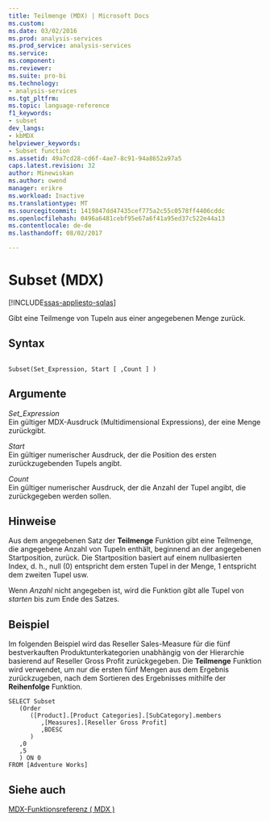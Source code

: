 ```yaml
---
title: Teilmenge (MDX) | Microsoft Docs
ms.custom: 
ms.date: 03/02/2016
ms.prod: analysis-services
ms.prod_service: analysis-services
ms.service: 
ms.component: 
ms.reviewer: 
ms.suite: pro-bi
ms.technology:
- analysis-services
ms.tgt_pltfrm: 
ms.topic: language-reference
f1_keywords:
- subset
dev_langs:
- kbMDX
helpviewer_keywords:
- Subset function
ms.assetid: 49a7cd28-cd6f-4ae7-8c91-94a8652a97a5
caps.latest.revision: 32
author: Minewiskan
ms.author: owend
manager: erikre
ms.workload: Inactive
ms.translationtype: MT
ms.sourcegitcommit: 1419847dd47435cef775a2c55c0578ff4406cddc
ms.openlocfilehash: 0496a6481cebf95e67a6f41a95ed37c522e44a13
ms.contentlocale: de-de
ms.lasthandoff: 08/02/2017

---
```

# <a name="subset-mdx"></a>Subset (MDX)
[!INCLUDE[ssas-appliesto-sqlas](../includes/ssas-appliesto-sqlas.md)]

  Gibt eine Teilmenge von Tupeln aus einer angegebenen Menge zurück.  
  
## <a name="syntax"></a>Syntax  
  
```  
  
Subset(Set_Expression, Start [ ,Count ] )  
```  
  
## <a name="arguments"></a>Argumente  
 *Set_Expression*  
 Ein gültiger MDX-Ausdruck (Multidimensional Expressions), der eine Menge zurückgibt.  
  
 *Start*  
 Ein gültiger numerischer Ausdruck, der die Position des ersten zurückzugebenden Tupels angibt.  
  
 *Count*  
 Ein gültiger numerischer Ausdruck, der die Anzahl der Tupel angibt, die zurückgegeben werden sollen.  
  
## <a name="remarks"></a>Hinweise  
 Aus dem angegebenen Satz der **Teilmenge** Funktion gibt eine Teilmenge, die angegebene Anzahl von Tupeln enthält, beginnend an der angegebenen Startposition, zurück. Die Startposition basiert auf einem nullbasierten Index, d. h., null (0) entspricht dem ersten Tupel in der Menge, 1 entspricht dem zweiten Tupel usw.  
  
 Wenn *Anzahl* nicht angegeben ist, wird die Funktion gibt alle Tupel von *starten* bis zum Ende des Satzes.  
  
## <a name="example"></a>Beispiel  
 Im folgenden Beispiel wird das Reseller Sales-Measure für die fünf bestverkauften Produktunterkategorien unabhängig von der Hierarchie basierend auf Reseller Gross Profit zurückgegeben. Die **Teilmenge** Funktion wird verwendet, um nur die ersten fünf Mengen aus dem Ergebnis zurückzugeben, nach dem Sortieren des Ergebnisses mithilfe der **Reihenfolge** Funktion.  
  
```  
SELECT Subset  
   (Order   
      ([Product].[Product Categories].[SubCategory].members  
         ,[Measures].[Reseller Gross Profit]  
         ,BDESC  
      )  
   ,0  
   ,5  
   ) ON 0  
FROM [Adventure Works]  
```  
  
## <a name="see-also"></a>Siehe auch  
 [MDX-Funktionsreferenz &#40; MDX &#41;](../mdx/mdx-function-reference-mdx.md)  
  
  

